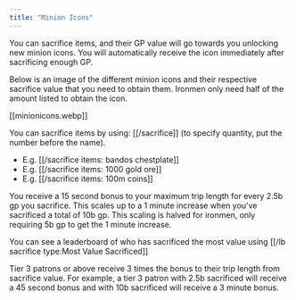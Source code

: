 ```yaml
---
title: "Minion Icons"
---
```


You can sacrifice items, and their GP value will go towards you unlocking new minion icons. You will automatically receive the icon immediately after sacrificing enough GP.

Below is an image of the different minion icons and their respective sacrifice value that you need to obtain them.  Ironmen only need half of the amount listed to obtain the icon.

[[minionicons.webp]]

You can sacrifice items by using: [[/sacrifice]] (to specify quantity, put the number before the name).
- E.g. [[/sacrifice items\: bandos chestplate]]
- E.g. [[/sacrifice items\: 1000 gold ore]]
- E.g. [[/sacrifice items\: 100m coins]]

You receive a 15 second bonus to your maximum trip length for every 2.5b gp you sacrifice. This scales up to a 1 minute increase when you've sacrificed a total of 10b gp. This scaling is halved for ironmen, only requiring 5b gp to get the 1 minute increase.

You can see a leaderboard of who has sacrificed the most value using [[/lb sacrifice type\:Most Value Sacrificed]]

Tier 3 patrons or above receive 3 times the bonus to their trip length from sacrifice value. For example, a tier 3 patron with 2.5b sacrificed will receive a 45 second bonus and with 10b sacrificed will receive a 3 minute bonus.

